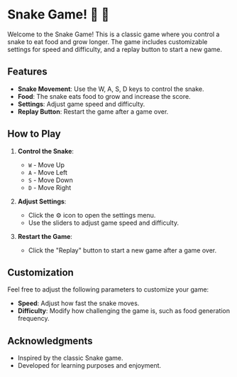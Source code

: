 # Snake Game! 🐍 🍎 

Welcome to the Snake Game! This is a classic game where you control a snake to eat food and grow longer. The game includes customizable settings for speed and difficulty, and a replay button to start a new game.

## Features

- **Snake Movement**: Use the W, A, S, D keys to control the snake.
- **Food**: The snake eats food to grow and increase the score.
- **Settings**: Adjust game speed and difficulty.
- **Replay Button**: Restart the game after a game over.

## How to Play

1. **Control the Snake**:
   - `W` - Move Up
   - `A` - Move Left
   - `S` - Move Down
   - `D` - Move Right

2. **Adjust Settings**:
   - Click the ⚙️ icon to open the settings menu.
   - Use the sliders to adjust game speed and difficulty.

3. **Restart the Game**:
   - Click the "Replay" button to start a new game after a game over.

## Customization

Feel free to adjust the following parameters to customize your game:

- **Speed**: Adjust how fast the snake moves.
- **Difficulty**: Modify how challenging the game is, such as food generation frequency.

## Acknowledgments

- Inspired by the classic Snake game.
- Developed for learning purposes and enjoyment.


